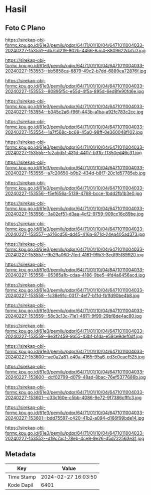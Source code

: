 # Hasil

## Foto C Plano

https://sirekap-obj-formc.kpu.go.id/61e3/pemilu/pdpr/64/71/01/10/04/6471011004033-20240227-153551--db7cd219-902b-4466-9ac4-8809622dafc0.jpg

https://sirekap-obj-formc.kpu.go.id/61e3/pemilu/pdpr/64/71/01/10/04/6471011004033-20240227-153553--bb5658ca-6879-49c2-b7dd-6889ea72876f.jpg

https://sirekap-obj-formc.kpu.go.id/61e3/pemilu/pdpr/64/71/01/10/04/6471011004033-20240227-153553--80895f5c-e55d-4f5a-895d-6ed8fe90fd6e.jpg

https://sirekap-obj-formc.kpu.go.id/61e3/pemilu/pdpr/64/71/01/10/04/6471011004033-20240227-153554--b345c2a6-f96f-443b-a1ba-a92fc783c2cc.jpg

https://sirekap-obj-formc.kpu.go.id/61e3/pemilu/pdpr/64/71/01/10/04/6471011004033-20240227-153554--1a7f568c-bc69-45a0-98ff-0e360048f102.jpg

https://sirekap-obj-formc.kpu.go.id/61e3/pemilu/pdpr/64/71/01/10/04/6471011004033-20240227-153555--fc2abd5f-431d-4407-b31b-f1350ed46c31.jpg

https://sirekap-obj-formc.kpu.go.id/61e3/pemilu/pdpr/64/71/01/10/04/6471011004033-20240227-153555--a7c20650-b9b2-434d-b8f7-20c1d57785eb.jpg

https://sirekap-obj-formc.kpu.go.id/61e3/pemilu/pdpr/64/71/01/10/04/6471011004033-20240227-153556--f5ef656a-5139-4768-bcce-1bdd2fb1b3e0.jpg

https://sirekap-obj-formc.kpu.go.id/61e3/pemilu/pdpr/64/71/01/10/04/6471011004033-20240227-153556--3a02ef51-d3aa-4cf2-9759-909cc16c89be.jpg

https://sirekap-obj-formc.kpu.go.id/61e3/pemilu/pdpr/64/71/01/10/04/6471011004033-20240227-153557--a216cd56-dd45-416a-871d-24ea405ad373.jpg

https://sirekap-obj-formc.kpu.go.id/61e3/pemilu/pdpr/64/71/01/10/04/6471011004033-20240227-153557--9b29a060-7fed-4161-99b3-3edf95f89920.jpg

https://sirekap-obj-formc.kpu.go.id/61e3/pemilu/pdpr/64/71/01/10/04/6471011004033-20240227-153558--05365a1b-cdaa-4186-9be5-4fd4a6456acd.jpg

https://sirekap-obj-formc.kpu.go.id/61e3/pemilu/pdpr/64/71/01/10/04/6471011004033-20240227-153558--1c38e91c-0317-4ef7-b11d-fb1fd90be4b8.jpg

https://sirekap-obj-formc.kpu.go.id/61e3/pemilu/pdpr/64/71/01/10/04/6471011004033-20240227-153559--58c3c13c-71e1-4971-9f99-29bf8de4ac80.jpg

https://sirekap-obj-formc.kpu.go.id/61e3/pemilu/pdpr/64/71/01/10/04/6471011004033-20240227-153559--9e3f2459-9a55-43bf-b1da-e58ce9def0df.jpg

https://sirekap-obj-formc.kpu.go.id/61e3/pemilu/pdpr/64/71/01/10/04/6471011004033-20240227-153600--ae0a2a81-e40a-4165-95a6-cd3c0eacf525.jpg

https://sirekap-obj-formc.kpu.go.id/61e3/pemilu/pdpr/64/71/01/10/04/6471011004033-20240227-153600--dcf02799-d079-48ad-8bac-76ef5377686b.jpg

https://sirekap-obj-formc.kpu.go.id/61e3/pemilu/pdpr/64/71/01/10/04/6471011004033-20240227-153601--c33c160e-c5bb-4086-9e72-9f7386cfffc3.jpg

https://sirekap-obj-formc.kpu.go.id/61e3/pemilu/pdpr/64/71/01/10/04/6471011004033-20240227-153601--bdd75597-c420-41b2-a094-d166f99bde14.jpg

https://sirekap-obj-formc.kpu.go.id/61e3/pemilu/pdpr/64/71/01/10/04/6471011004033-20240227-153552--d19c7acf-78eb-4ce9-9e26-d5d722563e31.jpg


## Metadata

| Key        | Value               |
| ---------- | ------------------- |
| Time Stamp | 2024-02-27 16:03:50 |
| Kode Dapil | 6401                |



